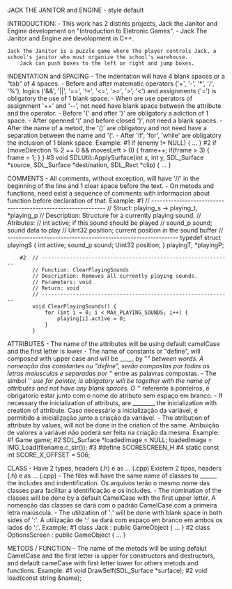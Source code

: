 JACK THE JANITOR and ENGINE - style default

INTRODUCTION:
	- This work has 2 distints projects, Jack the Janitor and Engine development on "Introduction to Eletronic Games".
	- Jack The Janitor and Engine are devolopment in C++.
	
	Jack The Janitor is a puzzle game where the player controls Jack, a school's janitor who must organize the school's warehouse. 
		Jack can push boxes to the left or right and jump boxes.

INDENTATION and SPACING
	- The indentation will have 4 blank spaces or a "tab" of 4 spaces.
	- Before and after matematic operators ('+', '-', '*', '/', '%'), logics ('&&', '||', '==', '!=', '<=', '>=', '>', '<') and 
		assignments ('=') is obligatory the use of 1 blank space.
	- When are use operators of assignment '++' and '--', not need have blank space between the attribute and the operator.
	- Before '{' and after '}' are obligatory a adiction of 1 space.
	- After openned '(' and before closed ')', not need a blank spaces.
	- After the name of a metod, the '()' are obligatory and not need have a separation between the name and '('.
	- After 'if', 'for', 'while' are obligatory the inclusion of 1 blank space.
		Example:
		#1	if (enemy != NULL) {
				...
			}
		#2	if (moveDirection % 2 == 0 && movesLeft > 0) {
				frame++;
				if(frame > 3) {
					frame = 1;
				}
			}
		#3	void SDLUtil::ApplySurface(int x, int y, SDL_Surface *source, SDL_Surface *destination, SDL_Rect *clip) {
				...
			}

COMMENTS
	- All comments, without exception, will have '//' in the beginning of the line and 1 clear space before the text.
	- On metods and functions, need exist a sequence of comments with informacion about function before declaration of that.
		Example:
		#1	// -------------------------------------------------------------
			// 	Struct: playing_s -> playing_t, *playing_p
			//	Description: Structure for a currently playing sound.
			// 	Atributes:
			//		int active;  		if this sound should be played
			//		sound_p sound; 		sound data to play 
			//		Uint32 position; 	current position in the sound buffer
			// -------------------------------------------------------------
			typedef struct playingS {
				int active;
				sound_p sound;
				Uint32 position;
			} playingT, *playingP;
			
		#2	// -------------------------------------------------------------
			// Function: ClearPlayingSounds
			// Description: Removes all currently playing sounds.
			// Parameters: void
			// Return: void
			// -------------------------------------------------------------
			void ClearPlayingSounds() {
				for (int i = 0; i < MAX_PLAYING_SOUNDS; i++) {
					playing[i].active = 0;
				}
			}

ATTRIBUTES
	- The name of the attributes will be using default camelCase and the first letter is lower
	- The name of constants or "define", will composed with upper case and will be _____ by "_" between words.
		A nomeação das constantes ou "define", serão compostas por todas as letras maiusculas e separadas por '_' entre as palavras compostas.
	- The simbol '*' use for pointer, is obligatory will be together with the name of attributes and not have any blank spaces.
		O '*' referente à ponteiros, é obrigatorio estar junto com o nome do atributo sem espaço em branco.
	- If necessary the inicialization of attributs, are ________ the inicialization with creation of attribute.
		Caso necessário a inicialização da variável, é permitido a inicialização junto a criação da variável.
	- The atribution of attribute by values, will not be done in the criation of the same.
		Atribuição de valores a variável não poderá ser feita na criação da mesma.
		Example:
		#1	Game game;
		#2	SDL_Surface *loadedImage = NULL;
			loadedImage = IMG_Load(filename.c_str());
		#3	#define SCORESCREEN_H
		#4	static const int SCORE_X_OFFSET = 506;


CLASS
	- Have 2 types, headers (.h) e as ... (.cpp) 
		Existem 2 tipos, headers (.h) e as ... (.cpp) 
	- The files will have the same name of classes to ______ the includes and indentification.
		Os arquivos terão o mesmo nome das classes para facilitar a identificação e os includes.
	- The nomination of the classes will be done by a default CamelCase with the first upper letter.
		A nomeação das classes se dará com o padrão CamelCase com a primeira letra maiúscula.
	- The utilization of ':' will be done with blank space in both sides of ':'. 
		A utilização de ':' se dará com espaço em branco em ambos os lados do ':'.
		Example:
			#1	class Jack : public GameObject {
					...
				}
			#2	class OptionsScreen : public GameObject {
					...
				}


METODS / FUNCTION
	- The name of the metods will be using defalut CamelCase and the first letter is upper for constructors and destructors, 
		and default cameCase with first letter lower for others metods and functions.
		Example:
			#1	void DrawSelf(SDL_Surface *surface);
			#2	void load(const string &name);

